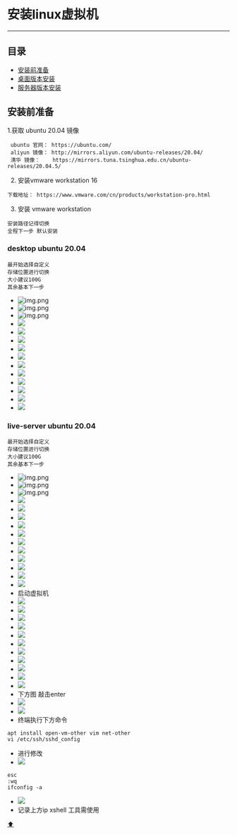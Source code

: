 <a id = "top"></a>

# 安装linux虚拟机

----

## 目录

* [安装前准备](#1)
* [桌面版本安装](#2)
* [服务器版本安装](#3)

<a id = "1"></a>

## 安装前准备

1.获取 ubuntu 20.04 镜像

```text
 ubuntu 官网： https://ubuntu.com/
 aliyun 镜像： http://mirrors.aliyun.com/ubuntu-releases/20.04/
 清华 镜像：    https://mirrors.tuna.tsinghua.edu.cn/ubuntu-releases/20.04.5/
```

2. 安装vmware workstation 16

```text
下载地址： https://www.vmware.com/cn/products/workstation-pro.html
```

3. 安装 vmware workstation

```text
安装路径记得切换
全程下一步 默认安装
```

<a id = "2"></a>

### desktop ubuntu 20.04

```text
最开始选择自定义 
存储位置进行切换
大小建议100G
其余基本下一步
```

[comment]: <> (https://gitee.com/jianlu8023/study-notes/raw/master/img/img.png)

[comment]: <> (https://github.com/jianlu8023/study-notes/blob/master/img/img.png)

* ![img.png](../../../img/linux/install/desktop/install-001.png)
* ![img.png](../../../img/linux/install/desktop/install-002.png)
* ![img.png](../../../img/linux/install/desktop/install-003.png)
* ![](../../../img/linux/install/desktop/install-004.png)
* ![](../../../img/linux/install/desktop/install-005.png)
* ![](../../../img/linux/install/desktop/install-006.png)
* ![](../../../img/linux/install/desktop/install-007.png)
* ![](../../../img/linux/install/desktop/install-008.png)
* ![](../../../img/linux/install/desktop/install-009.png)
* ![](../../../img/linux/install/desktop/install-010.png)
* ![](../../../img/linux/install/desktop/install-011.png)
* ![](../../../img/linux/install/desktop/install-012.png)
* ![](../../../img/linux/install/desktop/install-013.png)
* ![](../../../img/linux/install/desktop/install-014.png)

<a id = "3"></a>

### live-server ubuntu 20.04

```text
最开始选择自定义 
存储位置进行切换
大小建议100G
其余基本下一步
```

* ![img.png](../../../img/linux/install/desktop/install-001.png)
* ![img.png](../../../img/linux/install/desktop/install-002.png)
* ![img.png](../../../img/linux/install/desktop/install-003.png)
* ![](../../../img/linux/install/desktop/install-004.png)
* ![](../../../img/linux/install/desktop/install-005.png)
* ![](../../../img/linux/install/desktop/install-006.png)
* ![](../../../img/linux/install/desktop/install-007.png)
* ![](../../../img/linux/install/desktop/install-008.png)
* ![](../../../img/linux/install/desktop/install-009.png)
* ![](../../../img/linux/install/desktop/install-010.png)
* ![](../../../img/linux/install/desktop/install-011.png)
* ![](../../../img/linux/install/desktop/install-012.png)
* ![](../../../img/linux/install/desktop/install-013.png)
* ![](../../../img/linux/install/desktop/install-014.png)
* 启动虚拟机
* ![](../../../img/linux/install/server/install-015.png)
* ![](../../../img/linux/install/server/install-016.png)
* ![](../../../img/linux/install/server/install-017.png)
* ![](../../../img/linux/install/server/install-018.png)
* ![](../../../img/linux/install/server/install-019.png)
* ![](../../../img/linux/install/server/install-020.png)
* ![](../../../img/linux/install/server/install-021.png)
* ![](../../../img/linux/install/server/install-022.png)
* ![](../../../img/linux/install/server/install-023.png)
* ![](../../../img/linux/install/server/install-024.png)
* ![](../../../img/linux/install/server/install-025.png)
* 下方图 敲击enter
* ![](../../../img/linux/install/server/install-027.png)
* ![](../../../img/linux/install/server/install-028.png)
* 终端执行下方命令

```shell
apt install open-vm-other vim net-other
vi /etc/ssh/sshd_config
```

* 进行修改
* ![](../../../img/linux/install/server/install-029.png)

```shell
esc
:wq
ifconfig -a
```

* ![](../../../img/linux/install/server/install-030.png)
* 记录上方ip xshell 工具需使用

[ ⬆ ](#top)